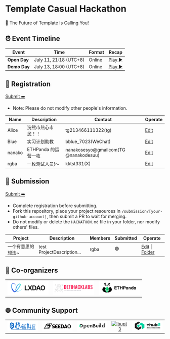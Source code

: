 # Template Casual Hackathon

<!-- [English](/docs/README_EN-US.md) | [简体中文](/docs/README_ZH-CN.md) -->

🧬 The Future of Template Is Calling You!


## ⏰ Event Timeline

| Event           | Time                  | Format    | Recap                |
| --------------- | --------------------- | --------- | ------------------------------ |
| **Open Day**  | July 11, 21:18 (UTC+8) | Online | [Play ▶️](https://example.com/) |
| **Demo Day** | July 13, 18:00 (UTC+8) | Online |   [Play ▶️](https://example.com/)  |


## 📝 Registration

[Submit ➡️](https://github.com/CasualHackathon/Template/issues/new?title=Registration&body=Name%5B%E5%A7%93%E5%90%8D%5D:%0A%0ABrief%20personal%20introduction%20including%20skills%20and%20experience%EF%BC%88%E7%AE%80%E7%9F%AD%E4%BB%8B%E7%BB%8D%E4%B8%AA%E4%BA%BA%E6%8A%80%E8%83%BD%E4%B8%8E%E7%BB%8F%E9%AA%8C%EF%BC%89%0ADescription%5B%E4%B8%AA%E4%BA%BA%E4%BB%8B%E7%BB%8D%5D:%0A%0ATelegram%20%7C%20WeChat%20%7C%20Discord%20%7C%20Email%20%7C%20X(Twitter)%20%7C%20GitHub%0AContactMethod%5B%E8%81%94%E7%B3%BB%E6%96%B9%E5%BC%8F%5D:%0A%0Ae.g.,%20@username,%20email@example.com%0AContact%5B%E8%81%94%E7%B3%BB%E8%B4%A6%E5%8F%B7%5D:)

- Note: Please do not modify other people's information.

<!-- Registration star -->
| Name | Description | Contact | Operate |
| ---- | ----------- | ------- | ------- |
| Alice | 浣熊市热心市民！！ | tg213466111322(tg) | [Edit](https://github.com/CasualHackathon/Template/issues/new?title=Registration%20-%20Alice&body=Name%5B%E5%A7%93%E5%90%8D%5D%3A%20Alice%0ADescription%5B%E4%B8%AA%E4%BA%BA%E4%BB%8B%E7%BB%8D%5D%3A%20%E6%B5%A3%E7%86%8A%E5%B8%82%E7%83%AD%E5%BF%83%E5%B8%82%E6%B0%91%EF%BC%81%EF%BC%81%0AContactMethod%5B%E8%81%94%E7%B3%BB%E6%96%B9%E5%BC%8F%5D%3A%20tg%0AContact%5B%E8%81%94%E7%B3%BB%E8%B4%A6%E5%8F%B7%5D%3A%20tg213466111322) |
| Blue | 实习计划助教 | bblue_7023(WeChat) | [Edit](https://github.com/CasualHackathon/Template/issues/new?title=Registration%20-%20Blue&body=Name%5B%E5%A7%93%E5%90%8D%5D%3A%20Blue%0ADescription%5B%E4%B8%AA%E4%BA%BA%E4%BB%8B%E7%BB%8D%5D%3A%20%E5%AE%9E%E4%B9%A0%E8%AE%A1%E5%88%92%E5%8A%A9%E6%95%99%0AContactMethod%5B%E8%81%94%E7%B3%BB%E6%96%B9%E5%BC%8F%5D%3A%20WeChat%0AContact%5B%E8%81%94%E7%B3%BB%E8%B4%A6%E5%8F%B7%5D%3A%20bblue_7023) |
| nanako | ETHPanda 的运营一枚 | nanakosesyo@gmailcom(TG @nanakodesuu) | [Edit](https://github.com/CasualHackathon/Template/issues/new?title=Registration%20-%20nanako&body=Name%5B%E5%A7%93%E5%90%8D%5D%3A%20nanako%0ADescription%5B%E4%B8%AA%E4%BA%BA%E4%BB%8B%E7%BB%8D%5D%3A%20ETHPanda%20%E7%9A%84%E8%BF%90%E8%90%A5%E4%B8%80%E6%9E%9A%0AContactMethod%5B%E8%81%94%E7%B3%BB%E6%96%B9%E5%BC%8F%5D%3A%20TG%20%40nanakodesuu%0AContact%5B%E8%81%94%E7%B3%BB%E8%B4%A6%E5%8F%B7%5D%3A%20nanakosesyo%40gmailcom) |
| rgba | 一枚测试人员!～ | kktst331(X) | [Edit](https://github.com/CasualHackathon/Template/issues/new?title=Registration%20-%20rgba&body=Name%5B%E5%A7%93%E5%90%8D%5D%3A%20rgba%0ADescription%5B%E4%B8%AA%E4%BA%BA%E4%BB%8B%E7%BB%8D%5D%3A%20%E4%B8%80%E6%9E%9A%E6%B5%8B%E8%AF%95%E4%BA%BA%E5%91%98!%EF%BD%9E%0AContactMethod%5B%E8%81%94%E7%B3%BB%E6%96%B9%E5%BC%8F%5D%3A%20X%0AContact%5B%E8%81%94%E7%B3%BB%E8%B4%A6%E5%8F%B7%5D%3A%20kktst331) |

<!-- Registration end -->


## 🎯 Submission

[Submit ➡️](https://github.com/CasualHackathon/Template/issues/new?title=Submission&body=ProjectName%5B%E9%A1%B9%E7%9B%AE%E5%90%8D%E7%A7%B0%5D:%0A%0ABrief%20description%20about%20your%20project%20in%20one%20sentence%EF%BC%88%E7%AE%80%E8%A6%81%E6%8F%8F%E8%BF%B0%E6%82%A8%E7%9A%84%E9%A1%B9%E7%9B%AE%EF%BC%89%0AProjectDescription%5B%E9%A1%B9%E7%9B%AE%E6%8F%8F%E8%BF%B0%5D:%0A%0A%20Your%20wallet%20address%20or%20ENS%20domain%20on%20Ethereum%20mainnet%EF%BC%88%E6%82%A8%E5%9C%A8%E4%BB%A5%E5%A4%AA%E5%9D%8A%E4%B8%BB%E7%BD%91%E4%B8%8A%E7%9A%84%E9%92%B1%E5%8C%85%E5%9C%B0%E5%9D%80%E6%88%96%20ENS%20%E5%9F%9F%E5%90%8D%EF%BC%89%0AWalletAddress%5B%E9%92%B1%E5%8C%85%E5%9C%B0%E5%9D%80%5D:) 

- Complete registration before submitting.
- Fork this repository, place your project resources in `/submission/[your-github-account]`, then submit a PR to wait for merging.
- Do not modify or delete the `HACKATHON.md` file in your folder, nor modify others' files.

<!-- Submission start -->
| Project | Description | Members | Submitted | Operate |
| ----------- | ----------------- | -------------- | ------ | -------- |
| 一个有意思的想法~ | test ProjectDescription... | rgba | 🟢 | [Edit](https://github.com/CasualHackathon/Template/issues/new?title=Submission%20-%20%E4%B8%80%E4%B8%AA%E6%9C%89%E6%84%8F%E6%80%9D%E7%9A%84%E6%83%B3%E6%B3%95~&body=ProjectName%5B%E9%A1%B9%E7%9B%AE%E5%90%8D%E7%A7%B0%5D%3A%E4%B8%80%E4%B8%AA%E6%9C%89%E6%84%8F%E6%80%9D%E7%9A%84%E6%83%B3%E6%B3%95~%0AProjectDescription%5B%E9%A1%B9%E7%9B%AE%E6%8F%8F%E8%BF%B0%5D%3Atest%20ProjectDescription...%0AProjectMembers%5B%E9%A1%B9%E7%9B%AE%E6%88%90%E5%91%98%5D%3Argba%0AWalletAddress%5B%E9%92%B1%E5%8C%85%E5%9C%B0%E5%9D%80%5D%3A0xxxxxxxx) &#124; [Folder](https://github.com/CasualHackathon/Template/tree/main/submission/kk-rgba) |

<!-- Submission end -->


## 🤝 Co-organizers


<table>
    <tr>
        <td  align="center" valign="middle">
            <a href="https://lxdao.io/" target="_blank">
                <img src="./materials/images/LXDAO.png" alt="LXDAO" width="130" />
            </a>
        </td>
         <td align="center" valign="middle">
            <a href="https://defihacklabs.io/" target="_blank">
                <img src="./materials/images/defihacklabs.png" alt="defihacklabs" width="130" />
            </a>
        </td>
        <td  align="center" valign="middle">
            <a href="https://ethpanda.org/" target="_blank">
                <img src="./materials/images/ETHPanda.png" alt="ETHPanda" width="130" />
            </a>
        </td>
    </tr>
</table>

## 🌐 Community Support

<table>
    <tr>
        <td align="center" valign="middle">
            <a href="https://learnblockchain.cn/" target="_blank">
                <img src="./materials/images/learnblockchain.png" alt="learnblockchain" width="130" />
            </a>
        </td>
        <td align="center" valign="middle">
            <a href="https://seedao.xyz/" target="_blank">
                <img src="./materials/images/SEEDDAO.png" alt="SEEDDAO" width="130" />
            </a>
        </td>
        <td align="center" valign="middle">
            <a href="https://openbuild.xyz/" target="_blank">
                <img src="./materials/images/OpenBuild.png" alt="OpenBuild" width="130" />
            </a>
        </td>
        <td align="center" valign="middle">
            <a href="https://x.com/BUPT3DAO" target="_blank">
                <img src="./materials/images/imagesbupt3.png" alt="bupt3" width="130" />
            </a>
        </td>
        <td align="center" valign="middle">
            <a href="https://x.com/THUBA_DAO/" target="_blank">
                <img src="./materials/images/thuba.png" alt="THUBA_DAO" width="130" />
            </a>
        </td>
    </tr>
</table>